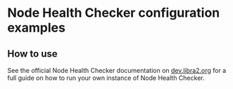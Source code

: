 # Node Health Checker configuration examples

## How to use
See the official Node Health Checker documentation on [dev.libra2.org](https://dev.libra2.org/nodes/measure/node-health-checker) for a full guide on how to run your own instance of Node Health Checker. 

